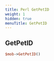 ```yaml
---
title: Perl GetPetID
weight: 1
hidden: true
menuTitle: GetPetID
---
```

## GetPetID
```perl
$mob->GetPetID()
```
